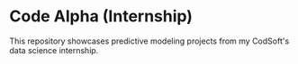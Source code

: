 # Code Alpha (Internship)
This repository showcases predictive modeling projects from my CodSoft's data science internship.
